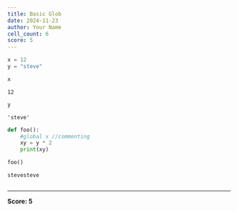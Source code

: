 ```yaml
---
title: Basic Glob
date: 2024-11-23
author: Your Name
cell_count: 6
score: 5
---
```


```python
x = 12
y = "steve"

```


```python
x
```




    12




```python
y
```




    'steve'




```python
def foo():
    #global x //commenting 
    xy = y * 2
    print(xy)
```


```python
foo()
```

    stevesteve



```python

```


---
**Score: 5**
